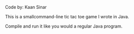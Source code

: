Code by: Kaan Sinar

This is a smallcommand-line tic tac toe game I wrote in Java.

Compile and run it like you would a regular Java program.
